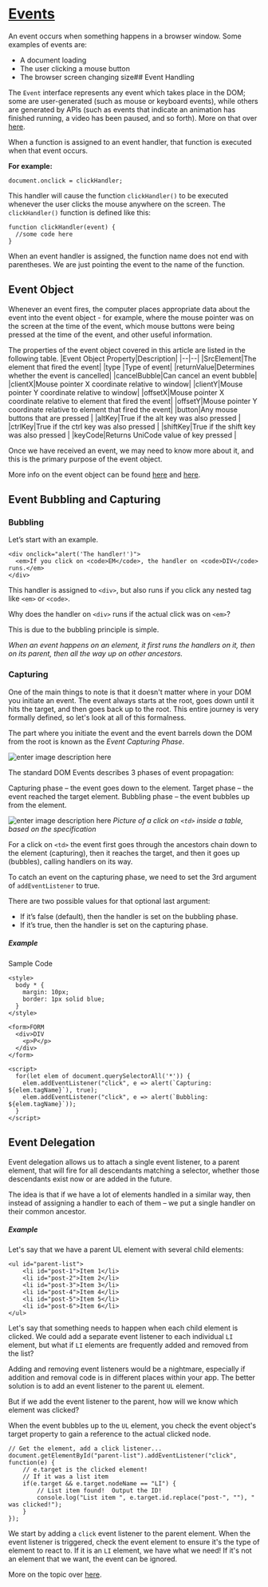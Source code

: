 ﻿
# [Events](https://developer.mozilla.org/en-US/docs/Web/API/Event)
An event occurs when something happens in a browser window. Some examples of events are: 
- A document loading
- The user clicking a mouse button
- The browser screen changing size## Event Handling

The `Event` interface represents any event which takes place in the DOM; some are user-generated (such as mouse or keyboard events), while others are generated by APIs (such as events that indicate an animation has finished running, a video has been paused, and so forth). 
More on that over [here](https://developer.mozilla.org/en-US/docs/Web/API/Event).

When a function is assigned to an event handler, that function is executed when that event occurs.

**For example:**
```
document.onclick = clickHandler;
```
This handler will cause the function `clickHandler()` to be executed whenever the user clicks the mouse anywhere on the screen.  The `clickHandler()` function is defined like this:

```
function clickHandler(event) {
  //some code here
}
```
When an event handler is assigned, the function name does not end with parentheses. We are just pointing the event to the name of the function.

## Event Object	

Whenever an event fires, the computer places appropriate data about the event into the event object - for example, where the mouse pointer was on the screen at the time of the event, which mouse buttons were being pressed at the time of the event, and other useful information.

The properties of the event object covered in this article are listed in the following table.
|Event Object Property|Description|
|--|--|
|SrcElement|The element that fired the event|
|type |Type of event|
|returnValue|Determines whether the event is cancelled|
|cancelBubble|Can cancel an event bubble|
|clientX|Mouse pointer X coordinate relative to window|
|clientY|Mouse pointer Y coordinate relative to window|
|offsetX|Mouse pointer X coordinate relative to element that fired the event|
|offsetY|Mouse pointer Y coordinate relative to element that fired the event|
|button|Any mouse buttons that are pressed  |
|altKey|True if the alt key was also pressed  |
|ctrlKey|True if the ctrl key was also pressed  |
|shiftKey|True if the shift key was also pressed  |
|keyCode|Returns UniCode value of key pressed  |

Once we have received an event, we may need to know more about it, and this is the primary purpose of the event object.

More info on the event object can be found [here](https://www.htmlgoodies.com/beyond/javascript/events-and-javascript-part-3-the-event-object.html) and [here](https://www.w3schools.com/jsref/dom_obj_event.asp).

## Event Bubbling and Capturing

### Bubbling
Let’s start with an example.

```
<div onclick="alert('The handler!')">
  <em>If you click on <code>EM</code>, the handler on <code>DIV</code> runs.</em>
</div>
```

This handler is assigned to `<div>`, but also runs if you click any nested tag like `<em>` or `<code>`.

Why does the handler on `<div>` runs if the actual click was on `<em>`?

This is due to the bubbling principle is simple.

*When an event happens on an element, it first runs the handlers on it, then on its parent, then all the way up on other ancestors.*

### Capturing

One of the main things to note is that it doesn't matter where in your DOM you initiate an event. The event always starts at the root, goes down until it hits the target, and then goes back up to the root. This entire journey is very formally defined, so let's look at all of this formalness.

The part where you initiate the event and the event barrels down the DOM from the root is known as the *Event Capturing Phase*.

![enter image description here](https://www.kirupa.com/html5/images/capture_phase_72.png)

The standard DOM Events describes 3 phases of event propagation:

Capturing phase – the event goes down to the element.
Target phase – the event reached the target element.
Bubbling phase – the event bubbles up from the element.

![enter image description here](https://javascript.info/article/bubbling-and-capturing/eventflow@2x.png)
*Picture of a click on `<td>` inside a table, based on the specification*

For a click on `<td>` the event first goes through the ancestors chain down to the element (capturing), then it reaches the target, and then it goes up (bubbles), calling handlers on its way.

To catch an event on the capturing phase, we need to set the 3rd argument of `addEventListener` to true.

There are two possible values for that optional last argument:

- If it’s false (default), then the handler is set on the bubbling phase.
- If it’s true, then the handler is set on the capturing phase.

##### Example 
Sample Code
```
<style>
  body * {
    margin: 10px;
    border: 1px solid blue;
  }
</style>

<form>FORM
  <div>DIV
    <p>P</p>
  </div>
</form>

<script>
  for(let elem of document.querySelectorAll('*')) {
    elem.addEventListener("click", e => alert(`Capturing: ${elem.tagName}`), true);
    elem.addEventListener("click", e => alert(`Bubbling: ${elem.tagName}`));
  }
</script>

```

## Event Delegation

Event delegation allows us to attach a single event listener, to a parent element, that will fire for all descendants matching a selector, whether those descendants exist now or are added in the future.

The idea is that if we have a lot of elements handled in a similar way, then instead of assigning a handler to each of them – we put a single handler on their common ancestor.

##### Example

Let's say that we have a parent UL element with several child elements:

```
<ul id="parent-list">
	<li id="post-1">Item 1</li>
	<li id="post-2">Item 2</li>
	<li id="post-3">Item 3</li>
	<li id="post-4">Item 4</li>
	<li id="post-5">Item 5</li>
	<li id="post-6">Item 6</li>
</ul>
```

Let's say that something needs to happen when each child element is clicked. We could add a separate event listener to each individual `LI` element, but what if `LI` elements are frequently added and removed from the list?  

Adding and removing event listeners would be a nightmare, especially if addition and removal code is in different places within your app.  The better solution is to add an event listener to the parent `UL` element.  

But if we add the event listener to the parent, how will we know which element was clicked?

When the event bubbles up to the `UL` element, you check the event object's target property to gain a reference to the actual clicked node. 

```
// Get the element, add a click listener...
document.getElementById("parent-list").addEventListener("click", function(e) {
	// e.target is the clicked element!
	// If it was a list item
	if(e.target && e.target.nodeName == "LI") {
		// List item found!  Output the ID!
		console.log("List item ", e.target.id.replace("post-", ""), " was clicked!");
	}
});
```
We start by adding a `click` event listener to the parent element.  When the event listener is triggered, check the event element to ensure it's the type of element to react to.  If it is an `LI` element,  we have what we need!  If it's not an element that we want, the event can be ignored. 

More on the topic over [here](https://javascript.info/event-delegation).

